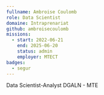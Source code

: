 ```yaml
---
fullname: Ambroise Coulomb
role: Data Scientist
domaine: Intraprenariat
github: ambroisecoulomb
missions:
  - start: 2022-06-21
    end: 2025-06-20
    status: admin
    employer: MTECT
badges:
  - segur
---
```

Data Scientist-Analyst DGALN - MTE